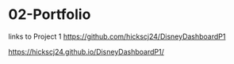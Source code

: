 # 02-Portfolio
links to Project 1
https://github.com/hickscj24/DisneyDashboardP1

https://hickscj24.github.io/DisneyDashboardP1/




